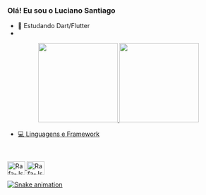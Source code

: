 ### Olá! Eu sou o Luciano Santiago

- 🌱 Estudando Dart/Flutter
- 
<div align="center">
  <a href="https://github.com/LuciSantiago">
  <img height="180em" src="https://github-readme-stats.vercel.app/api?username=LuciSantiago&show_icons=true&theme=dracula&include_all_commits=true&count_private=true"/>
  <img height="180em" src="https://github-readme-stats.vercel.app/api/top-langs/?username=LuciSantiago&layout=compact&langs_count=7&theme=dracula"/>
</div>

- 💻 Linguagens e Framework
<div style="display: inline_block"><br><br>
  <img align="center" alt="Rafa-Js" height="30" width="40" src="https://cdn.jsdelivr.net/gh/devicons/devicon/icons/dart/dart-original.svg">
  <img align="center" alt="Rafa-Js" height="30" width="40" src="https://cdn.jsdelivr.net/gh/devicons/devicon/icons/flutter/flutter-original.svg">
  
</div>

 
<div> 

 
 ![Snake animation](https://github.com/LuciSantiago/LuciSantiago/blob/output/github-contribution-grid-snake.svg)
 
</div>



